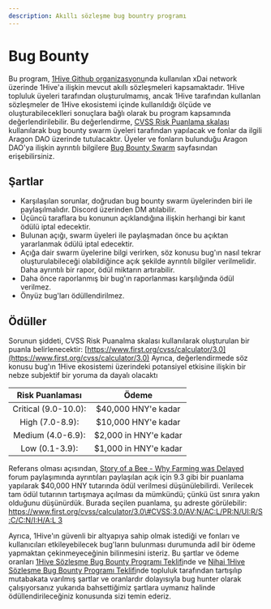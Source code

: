 ```yaml
---
description: Akıllı sözleşme bug bountry programı
---
```


# Bug Bounty

Bu program, [1Hive Github organizasyonu](https://github.com/1Hive/)nda kullanılan xDai network üzerinde 1Hive'a ilişkin mevcut akıllı sözleşmeleri kapsamaktadır. 1Hive topluluk üyeleri tarafından oluşturulmamış, ancak 1Hive tarafından kullanlan sözleşmeler de 1Hive ekosistemi içinde kullanıldığı ölçüde ve oluşturabileceklleri sonuçlara bağlı olarak bu program kapsamında değerlendirilebilir. Bu değerlendirme, [CVSS Risk Puanlama skalası](https://www.first.org/cvss/calculator/3.0) kullanılarak bug bounty swarm üyeleri tarafından yapılacak ve fonlar da ilgili Aragon DAO üzerinde tutulacaktır. Üyeler ve fonların bulunduğu Aragon DAO'ya ilişkin ayrıntılı bilgilere [Bug Bounty Swarm](../swarms/bug-bounty.md) sayfasından erişebilirsiniz.

## Şartlar

* Karşılaşılan sorunlar, doğrudan bug bounty swarm üyelerinden biri ile paylaşılmalıdır. Discord üzerinden DM atılabilir.
* Üçüncü taraflara bu konunun açıklandığına ilişkin herhangi bir kanıt ödülü iptal edecektir.
* Bulunan açığı, swarm üyeleri ile paylaşmadan önce bu açıktan yararlanmak ödülü iptal edecektir.
* Açığa dair swarm üyelerine bilgi verirken, söz konusu bug'ın nasıl tekrar oluşturulabileceği olabildiğince açık şekilde ayrıntılı bilgiler verilmelidir. Daha ayrıntılı bir rapor, ödül miktarın artırabilir.
* Daha önce raporlanmış bir bug'ın raporlanması karşılığında ödül verilmez.
* Önyüz bug'ları ödüllendirilmez.

## Ödüller

Sorunun şiddeti, CVSS Risk Puanalma skalası kullanılarak oluşturulan bir puanla belirlenecektir: [https://www.first.org/cvss/calculator/3.0](https://www.first.org/cvss/calculator/3.0) Ayrıca, değerlendirmede söz konusu bug'ın 1Hive ekosistemi üzerindeki potansiyel etkisine ilişkin bir nebze subjektif bir yoruma da dayalı olacaktı

| Risk Puanlaması | Ödeme |
| :---: | :---: |
| Critical \(9.0-10.0\): | $40,000 HNY'e kadar |
| High \(7.0-8.9\): | $10,000 HNY'e kadar |
| Medium \(4.0-6.9\): | $2,000 in HNY'e kadar |
| Low \(0.1-3.9\): | $1,000 in HNY'e kadar |

Referans olması açısından, [Story of a Bee - Why Farming was Delayed](https://forum.1hive.org/t/story-of-a-bee-why-farming-was-delayed/875) forum paylaşımında ayrıntıları paylaşılan açık için 9.3 gibi bir puanlama yapılarak $40,000 HNY tutarında ödül verilmesi düşünülebilirdi. Verilecek tam ödül tutarının tartışmaya açılması da mümkündü; çünkü üst sınıra yakın olduğunu düşünürdük. Burada seçilen puanlama, şu adreste görülebilir: [https://www.first.org/cvss/calculator/3.0\#CVSS:3.0/AV:N/AC:L/PR:N/UI:R/S:C/C:N/I:H/A:L 3](https://www.first.org/cvss/calculator/3.0#CVSS:3.0/AV:N/AC:L/PR:N/UI:R/S:C/C:N/I:H/A:L)

Ayrıca, 1Hive'ın güvenli bir altyapıya sahip olmak istediği ve fonları ve kullanıcıları etkileyebilecek bug'ların bulunması durumunda adil bir ödeme yapmaktan çekinmeyeceğinin bilinmesini isteriz. Bu şartlar ve ödeme oranları [1Hive Sözleşme Bug Bounty Programı Teklifi](https://forum.1hive.org/t/1hive-contract-bug-bounty-program-proposal/978)nde ve [Nihai 1Hive Sözleşme Bug Bounty Programı Teklifi](https://forum.1hive.org/t/final-1hive-contract-bug-bounty-program-proposal/1339)nde  topluluk tarafından tartışılıp mutabakata varılmış şartlar ve oranlardır dolayısıyla bug hunter olarak çalışıyorsanız yukarıda bahsettiğimiz şartlara uymanız halinde ödüllendirileceğiniz konusunda sizi temin ederiz.

